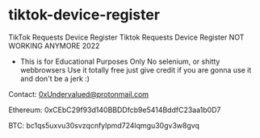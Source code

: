 # tiktok-device-register
TikTok Requests Device Register
Tiktok Requests Device Register NOT WORKING ANYMORE 2022
* This is for Educational Purposes Only
No selenium, or shitty webbrowsers
Use it totally free just give credit if you are gonna use it and don't be a jerk :)

Contact:
0xUndervalued@protonmail.com

Ethereum:
0xCEbC29f93d140BBDDfcb9e5414BddfC23aa1b0D7

BTC:
bc1qs5uxvu30svzqcnfylpmd724lqmgu30gv3w8gvq


